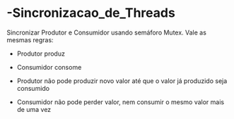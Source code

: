 # -Sincronizacao_de_Threads
Sincronizar Produtor e Consumidor usando semáforo Mutex. Vale as mesmas regras:

- Produtor produz

- Consumidor consome

- Produtor não pode produzir novo valor até que o valor já
produzido seja consumido

- Consumidor não pode perder valor, nem consumir o mesmo
valor mais de uma vez
